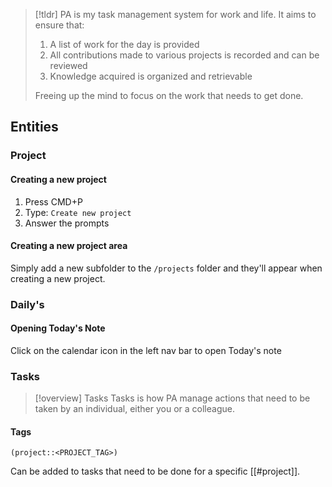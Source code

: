 > [!tldr]
> PA is my task management system for work and life. It aims to ensure that:
> 1. A list of work for the day is provided
> 2. All contributions made to various projects is recorded and can be reviewed
> 3. Knowledge acquired is organized and retrievable
> 
> Freeing up the mind to focus on the work that needs to get done.

## Entities
### Project
#### Creating a new project
1. Press CMD+P
2. Type: `Create new project`
3. Answer the prompts

#### Creating a new project area
Simply add a new subfolder to the `/projects` folder and they'll appear when creating a new project.

### Daily's
#### Opening Today's Note
Click on the calendar icon in the left nav bar to open Today's note

### Tasks
> [!overview] Tasks
> Tasks is how PA manage actions that need to be taken by an individual, either you or a colleague.

#### Tags
```
(project::<PROJECT_TAG>)
```
Can be added to tasks that need to be done for a specific [[#project]].
